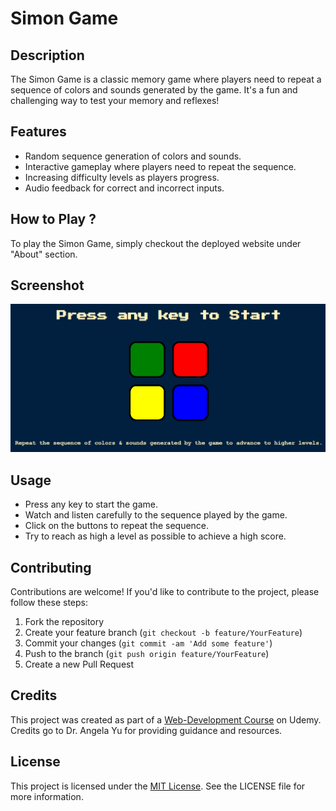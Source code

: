 # Simon Game

## Description

The Simon Game is a classic memory game where players need to repeat a sequence of colors and sounds generated by the game. It's a fun and challenging way to test your memory and reflexes!

## Features

- Random sequence generation of colors and sounds.
- Interactive gameplay where players need to repeat the sequence.
- Increasing difficulty levels as players progress.
- Audio feedback for correct and incorrect inputs.

## How to Play ?

To play the Simon Game, simply checkout the deployed website under "About" section.

## Screenshot

![Simon Game Screenshot](./public/images/demo.png)

## Usage

- Press any key to start the game.
- Watch and listen carefully to the sequence played by the game.
- Click on the buttons to repeat the sequence.
- Try to reach as high a level as possible to achieve a high score.

## Contributing

Contributions are welcome! If you'd like to contribute to the project, please follow these steps:

1. Fork the repository
2. Create your feature branch (`git checkout -b feature/YourFeature`)
3. Commit your changes (`git commit -am 'Add some feature'`)
4. Push to the branch (`git push origin feature/YourFeature`)
5. Create a new Pull Request

## Credits

This project was created as part of a [Web-Development Course](https://www.udemy.com/course/the-complete-web-development-bootcamp/) on Udemy. Credits go to Dr. Angela Yu for providing guidance and resources.

## License

This project is licensed under the [MIT License](./LICENSE). See the LICENSE file for more information.
